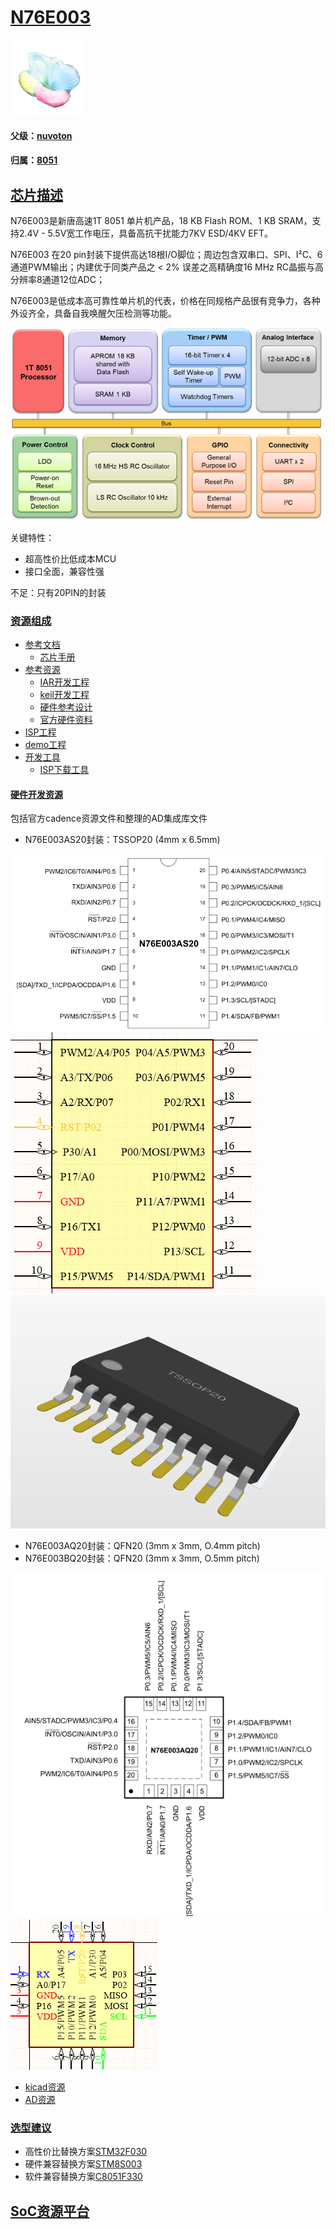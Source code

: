 ﻿# [N76E003](https://github.com/sochub/N76E003)

[![sites](SoC/SoC.png)](http://www.qitas.cn)

#### 父级：[nuvoton](https://github.com/sochub/nuvoton)

#### 归属：[8051](https://github.com/sochub/8051)

## [芯片描述](https://github.com/sochub/N76E003/wiki)

N76E003是新唐高速1T 8051 单片机产品，18 KB Flash ROM、1 KB SRAM，支持2.4V - 5.5V宽工作电压，具备高抗干扰能力7KV ESD/4KV EFT。

N76E003 在20 pin封装下提供高达18根I/O脚位；周边包含双串口、SPI、I²C、6通道PWM输出；内建优于同类产品之 < 2% 误差之高精确度16 MHz RC晶振与高分辨率8通道12位ADC；

N76E003是低成本高可靠性单片机的代表，价格在同规格产品很有竞争力，各种外设齐全，具备自我唤醒欠压检测等功能。

[![sites](SoC/N76E003.png)](http://www.nuvoton.com.cn/hq/products/microcontrollers/8bit-8051-mcus/low-pin-count-8051-series/n76e003/?__locale=zh)

关键特性：

* 超高性价比低成本MCU
* 接口全面，兼容性强

不足：只有20PIN的封装

### [资源组成](https://github.com/sochub/N76E003)

* [参考文档](docs/)
	* [芯片手册](docs/)
* [参考资源](src/)
	* [IAR开发工程](src/)
	* [keil开发工程](src/)
	* [硬件参考设计](src/hardware)
	* [官方硬件资料](http://www.nuvoton.com.cn/hq/support/tool-and-software/development-tool-hardware/development-kit/?__locale=zh)
* [ISP工程](ISP/)
* [demo工程](demo/)
* [开发工具](tools/)
	* [ISP下载工具](tools/)

#### [硬件开发资源](https://github.com/sochub/N76E003)

包括官方cadence资源文件和整理的AD集成库文件

* N76E003AS20封装：TSSOP20 (4mm x 6.5mm) 

[![sites](docs/TSSOP20.png)](http://www.qitas.cn)
[![sites](src/AD/N76E003-SCH.png)](http://www.qitas.cn)
[![sites](src/AD/N76E003-PCB.png)](http://www.qitas.cn)

* N76E003AQ20封装：QFN20 (3mm x 3mm, O.4mm pitch)
* N76E003BQ20封装：QFN20 (3mm x 3mm, O.5mm pitch)

[![sites](docs/QFN20.png)](http://www.qitas.cn)
[![sites](src/AD/N76E003AQ.png)](http://www.qitas.cn)

* [kicad资源](src/kicad/)
* [AD资源](src/AD/)

### [选型建议](https://github.com/sochub/N76E003)

* 高性价比替换方案[STM32F030](https://github.com/sochub/STM32F030)
* 硬件兼容替换方案[STM8S003](https://github.com/sochub/STM8S003)
* 软件兼容替换方案[C8051F330](https://github.com/sochub/C8051F330)

##  [SoC资源平台](http://www.qitas.cn)
